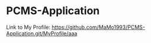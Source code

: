 # PCMS-Application
Link to My Profile:
https://github.com/MaMo1993/PCMS-Application.git/MyProfile/aaa
